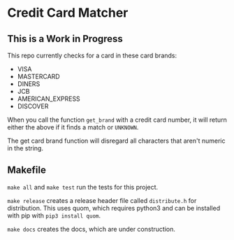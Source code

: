 # Credit Card Matcher

## This is a Work in Progress

This repo currently checks for a card in these card brands:

- VISA
- MASTERCARD
- DINERS
- JCB
- AMERICAN_EXPRESS
- DISCOVER

When you call the function `get_brand` with a credit card number, it will return either the above if it finds a match or `UNKNOWN`.

The get card brand function will disregard all characters that aren't numeric in the string.

## Makefile

`make all` and `make test` run the tests for this project.

`make release` creates a release header file called `distribute.h` for distribution. This uses quom, which requires python3 and can be installed with pip with `pip3 install quom`.

`make docs` creates the docs, which are under construction.
